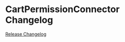 # CartPermissionConnector Changelog

[Release Changelog](https://github.com/spryker/cart-permission-connector/releases)
